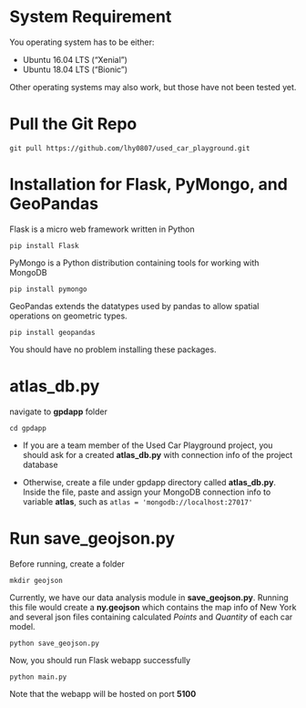 # System Requirement

You operating system has to be either:
- Ubuntu 16.04 LTS (“Xenial”)
- Ubuntu 18.04 LTS (“Bionic”)

Other operating systems may also work, but those have not been tested yet.

# Pull the Git Repo

`git pull https://github.com/lhy0807/used_car_playground.git`

# Installation for Flask, PyMongo, and GeoPandas

Flask is a micro web framework written in Python

`pip install Flask`

PyMongo is a Python distribution containing tools for working with MongoDB

`pip install pymongo`

GeoPandas extends the datatypes used by pandas to allow spatial operations on geometric types.

`pip install geopandas`

You should have no problem installing these packages.

# atlas_db.py

navigate to **gpdapp** folder

`cd gpdapp`

* If you are a team member of the Used Car Playground project, you should ask for a created **atlas_db.py** with connection info of the project database

* Otherwise, create a file under gpdapp directory called **atlas_db.py**. Inside the file, paste and assign your MongoDB connection info to variable **atlas**, such as `atlas = 'mongodb://localhost:27017'`

# Run **save_geojson.py**

Before running, create a folder

`mkdir geojson`


Currently, we have our data analysis module in **save_geojson.py**. Running this file would create a **ny.geojson** which contains the map info of New York and several json files containing calculated *Points* and *Quantity* of each car model.

`python save_geojson.py`

Now, you should run Flask webapp successfully

`python main.py`

Note that the webapp will be hosted on port **5100**
